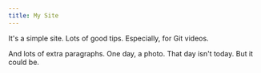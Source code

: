 ```yaml
---
title: My Site
---
```


It's a simple site.
Lots of good tips.
Especially, for Git videos.

And lots of extra paragraphs.
One day, a photo.
That day isn't today.
But it could be.
